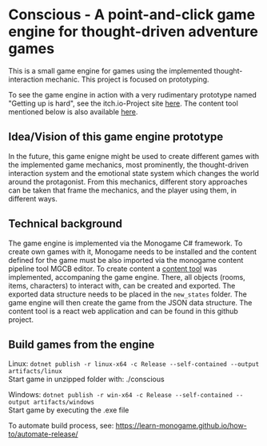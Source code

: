 # Conscious - A point-and-click game engine for thought-driven adventure games
This is a small game engine for games using the implemented thought-interaction mechanic. This project is focused on prototyping.

To see the game engine in action with a very rudimentary prototype named "Getting up is hard", see the itch.io-Project site [here](https://waackph.itch.io/getting-up-is-hard). The content tool mentioned below is also available [here](https://waackph.itch.io/conscious-content-tool).

## Idea/Vision of this game engine prototype
In the future, this game enigne might be used to create different games with the implemented game mechanics, most prominently, the thought-driven interaction system and the emotional state system which changes the world around the protagonist. From this mechanics, different story approaches can be taken that frame the mechanics, and the player using them, in different ways.

## Technical background
The game engine is implemented via the Monogame C# framework. To create own games with it, Monogame needs to be installed and the content defined for the game must be also imported via the monogame content pipeline tool MGCB editor. To create content a [content tool](https://github.com/waackph/Game-Content-Tool) was implemented, accompaning the game engine. There, all objects (rooms, items, characters) to interact with, can be created and exported. The exported data structure needs to be placed in the `new_states` folder. The game engine will then create the game from the JSON data structure.
The content tool is a react web application and can be found in this github project.

## Build games from the engine
Linux: `dotnet publish -r linux-x64 -c Release --self-contained --output artifacts/linux`
<br>
Start game in unzipped folder with: ./conscious

Windows: `dotnet publish -r win-x64 -c Release --self-contained --output artifacts/windows`
<br>
Start game by executing the .exe file

To automate build process, see: https://learn-monogame.github.io/how-to/automate-release/
